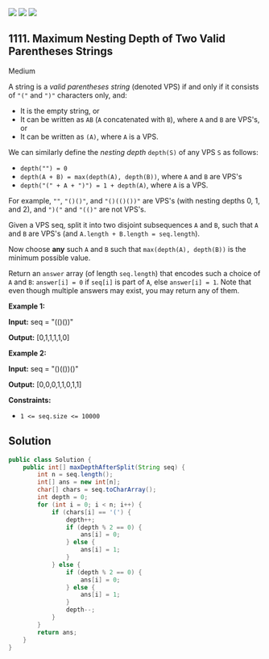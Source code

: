 [![](https://img.shields.io/github/stars/javadev/LeetCode-in-Java?label=Stars&style=flat-square)](https://github.com/javadev/LeetCode-in-Java)
[![](https://img.shields.io/github/forks/javadev/LeetCode-in-Java?label=Fork%20me%20on%20GitHub%20&style=flat-square)](https://github.com/javadev/LeetCode-in-Java/fork)
[![](https://img.shields.io/badge/-LeetCode%20in%20Kotlin-blue?style=flat-square)](https://github.com/javadev/LeetCode-in-Kotlin)

## 1111\. Maximum Nesting Depth of Two Valid Parentheses Strings

Medium

A string is a _valid parentheses string_ (denoted VPS) if and only if it consists of `"("` and `")"` characters only, and:

*   It is the empty string, or
*   It can be written as `AB` (`A` concatenated with `B`), where `A` and `B` are VPS's, or
*   It can be written as `(A)`, where `A` is a VPS.

We can similarly define the _nesting depth_ `depth(S)` of any VPS `S` as follows:

*   `depth("") = 0`
*   `depth(A + B) = max(depth(A), depth(B))`, where `A` and `B` are VPS's
*   `depth("(" + A + ")") = 1 + depth(A)`, where `A` is a VPS.

For example, `""`, `"()()"`, and `"()(()())"` are VPS's (with nesting depths 0, 1, and 2), and `")("` and `"(()"` are not VPS's.

Given a VPS seq, split it into two disjoint subsequences `A` and `B`, such that `A` and `B` are VPS's (and `A.length + B.length = seq.length`).

Now choose **any** such `A` and `B` such that `max(depth(A), depth(B))` is the minimum possible value.

Return an `answer` array (of length `seq.length`) that encodes such a choice of `A` and `B`: `answer[i] = 0` if `seq[i]` is part of `A`, else `answer[i] = 1`. Note that even though multiple answers may exist, you may return any of them.

**Example 1:**

**Input:** seq = "(()())"

**Output:** [0,1,1,1,1,0]

**Example 2:**

**Input:** seq = "()(())()"

**Output:** [0,0,0,1,1,0,1,1]

**Constraints:**

*   `1 <= seq.size <= 10000`

## Solution

```java
public class Solution {
    public int[] maxDepthAfterSplit(String seq) {
        int n = seq.length();
        int[] ans = new int[n];
        char[] chars = seq.toCharArray();
        int depth = 0;
        for (int i = 0; i < n; i++) {
            if (chars[i] == '(') {
                depth++;
                if (depth % 2 == 0) {
                    ans[i] = 0;
                } else {
                    ans[i] = 1;
                }
            } else {
                if (depth % 2 == 0) {
                    ans[i] = 0;
                } else {
                    ans[i] = 1;
                }
                depth--;
            }
        }
        return ans;
    }
}
```